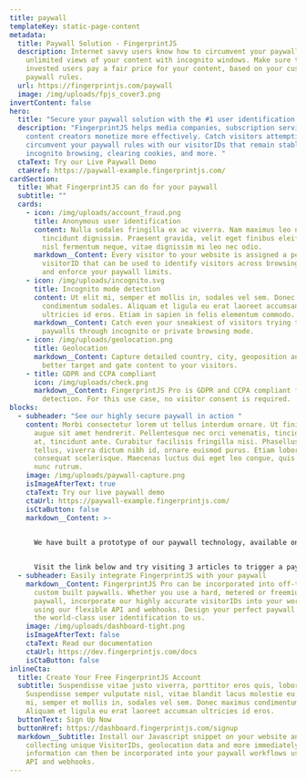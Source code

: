 ```yaml
---
title: paywall
templateKey: static-page-content
metadata:
  title: Paywall Solution - FingerprintJS
  description: Internet savvy users know how to circumvent your paywall and get
    unlimited views of your content with incognito windows. Make sure that your
    invested users pay a fair price for your content, based on your custom
    paywall rules.
  url: https://fingerprintjs.com/paywall
  image: /img/uploads/fpjs_cover3.png
invertContent: false
hero:
  title: "Secure your paywall solution with the #1 user identification API"
  description: "FingerprintJS helps media companies, subscription services and
    content creators monetize more effectively. Catch visitors attempting to
    circumvent your paywall rules with our visitorIDs that remain stable through
    incognito browsing, clearing cookies, and more. "
  ctaText: Try our Live Paywall Demo
  ctaHref: https://paywall-example.fingerprintjs.com/
cardSection:
  title: What FingerprintJS can do for your paywall
  subtitle: ""
  cards:
    - icon: /img/uploads/account_fraud.png
      title: Anonymous user identification
      content: Nulla sodales fringilla ex ac viverra. Nam maximus leo nec libero
        tincidunt dignissim. Praesent gravida, velit eget finibus eleifend, arcu
        nisl fermentum neque, vitae dignissim mi leo nec odio.
      markdown__Content: Every visitor to your website is assigned a permanent
        visitorID that can be used to identify visitors across browsing sessions
        and enforce your paywall limits.
    - icon: /img/uploads/incognito.svg
      title: Incognito mode detection
      content: Ut elit mi, semper et mollis in, sodales vel sem. Donec maximus
        condimentum sodales. Aliquam et ligula eu erat laoreet accumsan
        ultricies id eros. Etiam in sapien in felis elementum commodo.
      markdown__Content: Catch even your sneakiest of visitors trying to evade
        paywalls through incognito or private browsing mode.
    - icon: /img/uploads/geolocation.png
      title: Geolocation
      markdown__Content: Capture detailed country, city, geoposition and timezone to
        better target and gate content to your visitors.
    - title: GDPR and CCPA compliant
      icon: /img/uploads/check.png
      markdown__Content: FingerprintJS Pro is GDPR and CCPA compliant for use in fraud
        detection. For this use case, no visitor consent is required.
blocks:
  - subheader: "See our highly secure paywall in action "
    content: Morbi consectetur lorem ut tellus interdum ornare. Ut finibus faucibus
      augue sit amet hendrerit. Pellentesque nec orci venenatis, tincidunt leo
      at, tincidunt ante. Curabitur facilisis fringilla nisi. Phasellus eros
      tellus, viverra dictum nibh id, ornare euismod purus. Etiam lobortis
      consequat scelerisque. Maecenas luctus dui eget leo congue, quis pretium
      nunc rutrum.
    image: /img/uploads/paywall-capture.png
    isImageAfterText: true
    ctaText: Try our live paywall demo
    ctaUrl: https://paywall-example.fingerprintjs.com/
    isCtaButton: false
    markdown__Content: >-
      

      We have built a prototype of our paywall technology, available online for testing.


      Visit the link below and try visiting 3 articles to trigger a paywall modal. Next, try to circumvent the paywall by browsing in incognito mode!
  - subheader: Easily integrate FingerprintJS with your paywall
    markdown__Content: FingerprintJS Pro can be incorporated into off-the-shelf or
      custom built paywalls. Whether you use a hard, metered or freemium
      paywall, incorporate our highly accurate visitorIDs into your workflows
      using our flexible API and webhooks. Design your perfect paywall and leave
      the world-class user identification to us.
    image: /img/uploads/dashboard-tight.png
    isImageAfterText: false
    ctaText: Read our documentation
    ctaUrl: https://dev.fingerprintjs.com/docs
    isCtaButton: false
inlineCta:
  title: Create Your Free FingerprintJS Account
  subtitle: Suspendisse vitae justo viverra, porttitor eros quis, lobortis libero.
    Suspendisse semper vulputate nisl, vitae blandit lacus molestie eu. Ut elit
    mi, semper et mollis in, sodales vel sem. Donec maximus condimentum sodales.
    Aliquam et ligula eu erat laoreet accumsan ultricies id eros.
  buttonText: Sign Up Now
  buttonHref: https://dashboard.fingerprintjs.com/signup
  markdown__Subtitle: Install our Javascript snippet on your website and begin
    collecting unique VisitorIDs, geolocation data and more immediately. This
    information can then be incorporated into your paywall workflows using our
    API and webhooks.
---
```

